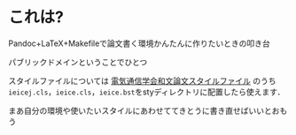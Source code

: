 # これは?

Pandoc+LaTeX+Makefileで論文書く環境かんたんに作りたいときの叩き台

パブリックドメインということでひとつ

スタイルファイルについては
[電気通信学会和文論文スタイルファイル](http://www.ieice.org/ftp/tex/ieicej/LaTeX2e/)
のうち``ieicej.cls``，``ieice.cls``，``ieice.bst``をstyディレクトリに配置したら使えます．

まあ自分の環境や使いたいスタイルにあわせててきとうに書き直せばいいとおもう
